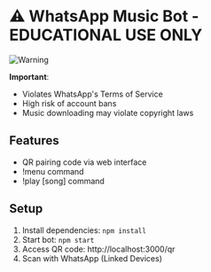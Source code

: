 # ⚠️ WhatsApp Music Bot - EDUCATIONAL USE ONLY

![Warning](https://img.shields.io/badge/WARNING-Account%20ban%20risk-red)

**Important**: 
- Violates WhatsApp's Terms of Service
- High risk of account bans
- Music downloading may violate copyright laws

## Features
- QR pairing code via web interface
- !menu command
- !play [song] command

## Setup
1. Install dependencies: `npm install`
2. Start bot: `npm start`
3. Access QR code: http://localhost:3000/qr
4. Scan with WhatsApp (Linked Devices)
